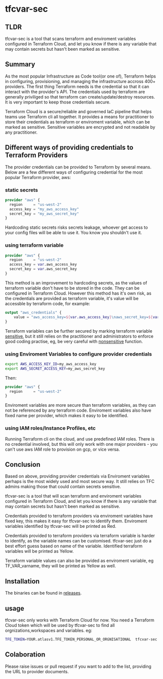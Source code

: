 # tfcvar-sec

## TLDR
tfcvar-sec is a tool that scans terraform and enviroment variables configured in Terraform Cloud, and let you know if there is any variable that may contain secrets but hasn't been marked as sensitive.

## Summary
As the most popular Infrastructure as Code tool(or one of), Terraform helps in configuring, provisioning, and managing the infrastructure accross 400+ providers. The first thing Terraform needs is the credential so that it can interact with the provider's API. The credentials used by terraform are generally priviliged so that terraform can create/update/destroy resources. It is very important to keep those credentials secure.

Terraform Cloud is a secure/reliable and governed IaC pipeline that helps teams use Terraform cli all together. It provides a means for practitioner to store their credentials as terraform or enviroment variable, which can be marked as sensitive. Sensitive variables are encrypted and not readable by any practitioner.

## Different ways of providing credentials to Terraform Providers

The provider credentials can be provided to Terraform by several means. Below are a few different ways of configuring credential for the most popular Terraform provider, aws:

### static secrets
```terraform
provider "aws" {
  region     = "us-west-2"
  access_key = "my_aws_access_key"
  secret_key = "my_aws_secret_key"
}
```
Hardcoding static secrets risks secrets leakage, whoever get access to your config files will be able to use it. You know you shouldn't use it.


### using terraform variable
```terraform
provider "aws" {
  region     = "us-west-2"
  access_key = var.aws_access_key
  secret_key = var.aws_secret_key
}
```
This method is an improvement to hardcoding secrets, as the values of terraform variable don't have to be stored in the code. They can be configured in Terraform Cloud. However this method has it's own risk, as the credentials are provided as terraform variable, it's value will be accessble by terraform code, for example:

```terraform
output "aws_credentials" {
    value = "aws_access_key=${var.aws_access_key}\naws_secret_key=${var.aws_secret_key}"
}
```
Terraform variables can be further secured by marking terraform variable [sensitive](https://learn.hashicorp.com/tutorials/terraform/sensitive-variables), but it still relies on the practitioner and administrators to enforce good coding practise, eg, be very careful with [nonsensitive](https://www.terraform.io/docs/language/functions/nonsensitive.html) function.

### using Enviroment Variables to configure provider credentials

```bash
export AWS_ACCESS_KEY_ID=my_aws_access_key
export AWS_SECRET_ACCESS_KEY=my_aws_secret_key
```
Then:
```terraform
provider "aws" {
  region     = "us-west-2"
}
```
Enviroment variables are more secure than terraform variables, as they can not be referenced by any terraform code. Enviroment variables also have fixed name per provider, which makes it easy to be identified.

### using IAM roles/Instance Profiles, etc
Running Terraform cli on the cloud, and use predefined IAM roles. There is no credential involved, but this will only work with one major providers - you can't use aws IAM role to provision on gcp, or vice versa.

## Conclusion
Based on above, providing provider credentials via Enviroment variables perhaps is the most widely used and most secure way. It still relies on TFC admins making those that could contain secrets sensitive.

tfcvar-sec is a tool that will scan terraform and enviroment variables configured in Terraform Cloud, and let you know if there is any variable that may contain secrets but hasn't been marked as sensitive.

Credentials provided to terraform providers via enviroment variables have fixed key, this makes it easy for tfcvar-sec to identify them. Enviroment variables identified by tfcvar-sec will be printed as Red.

Credentials provided to terraform providers via terraform variable is harder to identify, as the variable names can be customised. tfcvar-sec just do a best effort guess based on name of the variable. Identified terraform variables will be printed as Yellow.

Terraform variable values can also be provided as enviroment variable, eg TF_VAR_varname, they will be printed as Yellow as well.

## Installation
The binaries can be found in [releases](https://github.com/ausmartway/tfcvar-sec/releases).

## usage
tfcvar-sec only works with Terraform Cloud for now. You need a Terraform Cloud token which will be used by tfcvar-sec to find all orgnizations,workspaces and variables. eg:
```bash
TFE_TOKEN=YOUR.atlasv1.TFE_TOKEN_PERSONAL_OR_ORGNISATIONAL  tfcvar-sec
```
## Colaboration
Please raise issues or pull request if you want to add to the list, providing the URL to provider documents.






